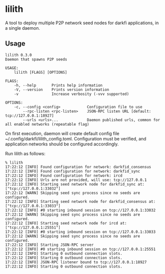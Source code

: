 lilith
==========

A tool to deploy multiple P2P network seed nodes for darkfi applications, in a single daemon.

## Usage

```
lilith 0.3.0
Daemon that spawns P2P seeds

USAGE:
    lilith [FLAGS] [OPTIONS]

FLAGS:
    -h, --help       Prints help information
    -V, --version    Prints version information
    -v               Increase verbosity (-vvv supported)

OPTIONS:
    -c, --config <config>            Configuration file to use
        --rpc-listen <rpc-listen>    JSON-RPC listen URL [default: tcp://127.0.0.1:18927]
        --urls <urls>...             Daemon published urls, common for all enabled networks (repeatable flag)
```

On first execution, daemon will create default config file ~/.config/darkfi/lilith_config.toml.
Configuration must be verified, and application networks should be configured accordingly.

Run lilith as follows:

```
% lilith
17:22:12 [INFO] Found configuration for network: darkfid_consensus
17:22:12 [INFO] Found configuration for network: darkfid_sync
17:22:12 [INFO] Found configuration for network: ircd
17:22:12 [INFO] Urls are not provided, will use: tcp://127.0.0.1
17:22:12 [INFO] Starting seed network node for darkfid_sync at: ["tcp://127.0.0.1:33032"]
17:22:12 [WARN] Skipping seed sync process since no seeds are configured.
17:22:12 [INFO] Starting seed network node for darkfid_consensus at: ["tcp://127.0.0.1:33033"]
17:22:12 [INFO] #0 starting inbound session on tcp://127.0.0.1:33032
17:22:12 [WARN] Skipping seed sync process since no seeds are configured.
17:22:12 [INFO] Starting seed network node for ircd at: ["tcp://127.0.0.1:25551"]
17:22:12 [INFO] #0 starting inbound session on tcp://127.0.0.1:33033
17:22:12 [WARN] Skipping seed sync process since no seeds are configured.
17:22:12 [INFO] Starting JSON-RPC server
17:22:12 [INFO] #0 starting inbound session on tcp://127.0.0.1:25551
17:22:12 [INFO] Starting 0 outbound connection slots.
17:22:12 [INFO] Starting 0 outbound connection slots.
17:22:12 [INFO] JSON-RPC listener bound to tcp://127.0.0.1:18927
17:22:12 [INFO] Starting 0 outbound connection slots.
```

